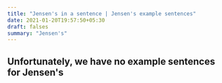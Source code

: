 ```yaml
---
title: "Jensen's in a sentence | Jensen's example sentences"
date: 2021-01-20T19:57:50+05:30
draft: falses
summary: "Jensen's"
---
```

## Unfortunately, we have no example sentences for Jensen's                 
